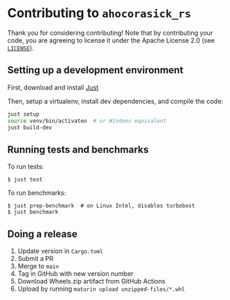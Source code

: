 # Contributing to `ahocorasick_rs`

Thank you for considering contributing! Note that by contributing your code, you are agreeing to license it under the Apache License 2.0 (see [`LICENSE`](LICENSE)).

## Setting up a development environment

First, download and install [Just](https://github.com/casey/just)

Then, setup a virtualenv, install dev dependencies, and compile the code:

```bash
just setup
source venv/bin/activateo  # or Windoes equivalent
just build-dev
```

## Running tests and benchmarks

To run tests:

```shell-session
$ just test
```

To run benchmarks:

```shell-session
$ just prep-benchmark  # on Linux Intel, disables turbobost
$ just benchmark
```

## Doing a release

1. Update version in `Cargo.toml`
2. Submit a PR
3. Merge to `main`
4. Tag in GitHub with new version number
5. Download Wheels.zip artifact from GitHub Actions
6. Upload by running `maturin upload unzipped-files/*.whl`

